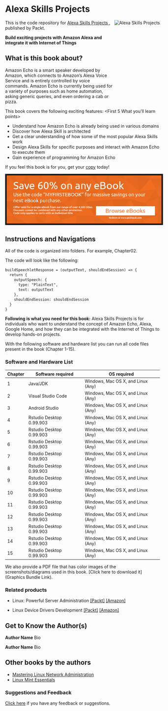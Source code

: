 # Alexa Skills Projects

<a href="https://www.packtpub.com/hardware-and-creative/alexa-skills-projects?utm_source=github&utm_medium=repository&utm_campaign=9781788997256"><img src="Cover Image URL of the Book" alt="Alexa Skills Projects
" height="256px" align="right"></a>

This is the code repository for [Alexa Skills Projects
](https://www.packtpub.com/hardware-and-creative/alexa-skills-projects?utm_source=github&utm_medium=repository&utm_campaign=9781788997256), published by Packt.

**Build exciting projects with Amazon Alexa and integrate it with Internet of Things**

## What is this book about?
Amazon Echo is a smart speaker developed by Amazon, which connects to Amazon’s Alexa Voice Service and is entirely controlled by voice commands. Amazon Echo is currently being used for a variety of purposes such as home automation, asking generic queries, and even ordering a cab or pizza. 

This book covers the following exciting features: <First 5 What you'll learn points>
* Understand how Amazon Echo is already being used in various domains
* Discover how Alexa Skill is architected
* Get a clear understanding of how some of the most popular Alexa Skills work
* Design Alexa Skills for specific purposes and interact with Amazon Echo to execute them
* Gain experience of programming for Amazon Echo

If you feel this book is for you, get your [copy](https://www.amazon.com/dp/1788997255) today!

<a href="https://www.packtpub.com/?utm_source=github&utm_medium=banner&utm_campaign=GitHubBanner"><img src="https://raw.githubusercontent.com/PacktPublishing/GitHub/master/GitHub.png" 
alt="https://www.packtpub.com/" border="5" /></a>


## Instructions and Navigations
All of the code is organized into folders. For example, Chapter02.

The code will look like the following:
```
buildSpeechletResponse = (outputText, shouldEndSession) => {
  return {
    outputSpeech: {
      type: "PlainText",
      text: outputText
    },
    shouldEndSession: shouldEndSession
  }
}
```

**Following is what you need for this book:**
Alexa Skills Projects is for individuals who want to understand the concept of Amazon Echo, Alexa, Google Home, and how they can be integrated with the Internet of Things to develop hands-on projects.

With the following software and hardware list you can run all code files present in the book (Chapter 1-15).

### Software and Hardware List

| Chapter  | Software required                   | OS required                        |
| -------- | ------------------------------------| -----------------------------------|
| 1        | Java/JDK                    | Windows, Mac OS X, and Linux (Any) |
| 2        |Visual Studio Code                   | Windows, Mac OS X, and Linux (Any) |
| 3        | Android Studio                      | Windows, Mac OS X, and Linux (Any) |
| 4        | Rstudio Desktop 0.99.903            | Windows, Mac OS X, and Linux (Any) |
| 5        | Rstudio Desktop 0.99.903            | Windows, Mac OS X, and Linux (Any) |
| 6        | Rstudio Desktop 0.99.903            | Windows, Mac OS X, and Linux (Any) |
| 7        | Rstudio Desktop 0.99.903            | Windows, Mac OS X, and Linux (Any) |
| 8        | Rstudio Desktop 0.99.903            | Windows, Mac OS X, and Linux (Any) |
| 9        | Rstudio Desktop 0.99.903            | Windows, Mac OS X, and Linux (Any) |
| 10        | Rstudio Desktop 0.99.903            | Windows, Mac OS X, and Linux (Any) |
| 11        | Rstudio Desktop 0.99.903            | Windows, Mac OS X, and Linux (Any) |
| 12        | Rstudio Desktop 0.99.903            | Windows, Mac OS X, and Linux (Any) |
| 13        | Rstudio Desktop 0.99.903            | Windows, Mac OS X, and Linux (Any) |
| 14        | Rstudio Desktop 0.99.903            | Windows, Mac OS X, and Linux (Any) |
| 15        | Rstudio Desktop 0.99.903            | Windows, Mac OS X, and Linux (Any) |


We also provide a PDF file that has color images of the screenshots/diagrams used in this book. [Click here to download it](Graphics Bundle Link).

### Related products <Paste books from the Other books you may enjoy section>
* Linux: Powerful Server Administration [[Packt]](https://www.packtpub.com/networking-and-servers/linux-powerful-server-administration?utm_source=github&utm_medium=repository&utm_campaign=9781788293778) [[Amazon]](https://www.amazon.com/dp/1788293770)

* Linux Device Drivers Development [[Packt]](https://www.packtpub.com/networking-and-servers/linux-device-drivers-development?utm_source=github&utm_medium=repository&utm_campaign=9781785280009) [[Amazon]](https://www.amazon.com/dp/1788293770)

## Get to Know the Author(s)
**Author Name**
Bio

**Author Name**
Bio


## Other books by the authors
* [Mastering Linux Network Administration](https://www.packtpub.com/networking-and-servers/mastering-linux-network-administration?utm_source=github&utm_medium=repository&utm_campaign=9781784399597)
* [Linux Mint Essentials](https://www.packtpub.com/networking-and-servers/linux-mint-essentials?utm_source=github&utm_medium=repository&utm_campaign=9781782168157)

### Suggestions and Feedback
[Click here](https://docs.google.com/forms/d/e/1FAIpQLSdy7dATC6QmEL81FIUuymZ0Wy9vH1jHkvpY57OiMeKGqib_Ow/viewform) if you have any feedback or suggestions.

